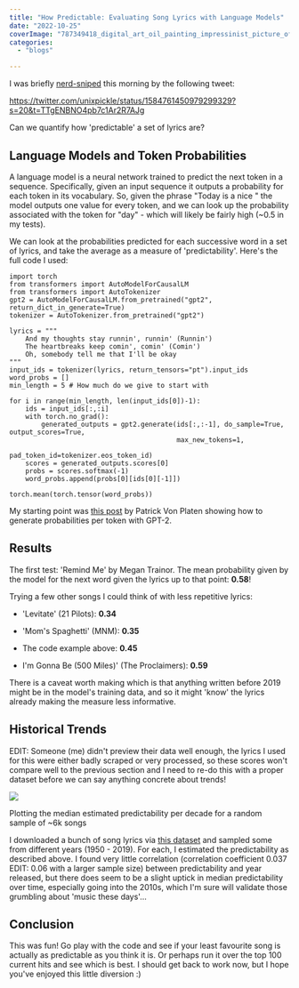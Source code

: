 ```yaml
---
title: "How Predictable: Evaluating Song Lyrics with Language Models"
date: "2022-10-25"
coverImage: "787349418_digital_art_oil_painting_impressinist_picture_of_a_microphone_making_music.png"
categories:
  - "blogs"

---
```


I was briefly [nerd-sniped](https://xkcd.com/356/) this morning by the following tweet:

https://twitter.com/unixpickle/status/1584761450979299329?s=20&t=TTgENBNO4pb7c1Ar2R7AJg

Can we quantify how 'predictable' a set of lyrics are?

## Language Models and Token Probabilities

A language model is a neural network trained to predict the next token in a sequence. Specifically, given an input sequence it outputs a probability for each token in its vocabulary. So, given the phrase "Today is a nice " the model outputs one value for every token, and we can look up the probability associated with the token for "day" - which will likely be fairly high (~0.5 in my tests).

We can look at the probabilities predicted for each successive word in a set of lyrics, and take the average as a measure of 'predictability'. Here's the full code I used:

```
import torch
from transformers import AutoModelForCausalLM
from transformers import AutoTokenizer
gpt2 = AutoModelForCausalLM.from_pretrained("gpt2", return_dict_in_generate=True)
tokenizer = AutoTokenizer.from_pretrained("gpt2")

lyrics = """
    And my thoughts stay runnin', runnin' (Runnin')
    The heartbreaks keep comin', comin' (Comin')
    Oh, somebody tell me that I'll be okay
"""
input_ids = tokenizer(lyrics, return_tensors="pt").input_ids
word_probs = []
min_length = 5 # How much do we give to start with

for i in range(min_length, len(input_ids[0])-1):
    ids = input_ids[:,:i]
    with torch.no_grad():
        generated_outputs = gpt2.generate(ids[:,:-1], do_sample=True, output_scores=True,
                                          max_new_tokens=1,
                                          pad_token_id=tokenizer.eos_token_id)
    scores = generated_outputs.scores[0]
    probs = scores.softmax(-1)
    word_probs.append(probs[0][ids[0][-1]])

torch.mean(torch.tensor(word_probs))
```

My starting point was [this post](https://discuss.huggingface.co/t/generation-probabilities-how-to-compute-probabilities-of-output-scores-for-gpt2/3175) by Patrick Von Platen showing how to generate probabilities per token with GPT-2.

## Results

The first test: 'Remind Me' by Megan Trainor. The mean probability given by the model for the next word given the lyrics up to that point: **0.58**!

Trying a few other songs I could think of with less repetitive lyrics:

- 'Levitate' (21 Pilots): **0.34**

- 'Mom's Spaghetti' (MNM): **0.35**

- The code example above: **0.45**

- I'm Gonna Be (500 Miles)' (The Proclaimers): **0.59**

There is a caveat worth making which is that anything written before 2019 might be in the model's training data, and so it might 'know' the lyrics already making the measure less informative.

## Historical Trends

EDIT: Someone (me) didn't preview their data well enough, the lyrics I used for this were either badly scraped or very processed, so these scores won't compare well to the previous section and I need to re-do this with a proper dataset before we can say anything concrete about trends!

![](https://datasciencecastnethome.files.wordpress.com/2022/10/download-2.png?w=826)

Plotting the median estimated predictability per decade for a random sample of ~6k songs

I downloaded a bunch of song lyrics via [this dataset](https://data.mendeley.com/datasets/3t9vbwxgr5/2) and sampled some from different years (1950 - 2019). For each, I estimated the predictability as described above. I found very little correlation (correlation coefficient 0.037 EDIT: 0.06 with a larger sample size) between predictability and year released, but there does seem to be a slight uptick in median predictability over time, especially going into the 2010s, which I'm sure will validate those grumbling about 'music these days'...

## Conclusion

This was fun! Go play with the code and see if your least favourite song is actually as predictable as you think it is. Or perhaps run it over the top 100 current hits and see which is best. I should get back to work now, but I hope you've enjoyed this little diversion :)
